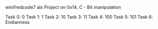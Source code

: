winifredcode7 alx Project on 0x14. C - Bit manipulation

Task 0: 0
Task 1: 1
Task 2: 10
Task 3: 11
Task 4: 100
Task 5: 101
Task 6: Endianness
